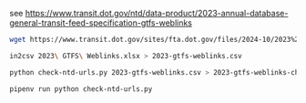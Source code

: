 see https://www.transit.dot.gov/ntd/data-product/2023-annual-database-general-transit-feed-specification-gtfs-weblinks


```sh
wget https://www.transit.dot.gov/sites/fta.dot.gov/files/2024-10/2023%20GTFS%20Weblinks.xlsx

in2csv 2023\ GTFS\ Weblinks.xlsx > 2023-gtfs-weblinks.csv

python check-ntd-urls.py 2023-gtfs-weblinks.csv > 2023-gtfs-weblinks-checked.csv

pipenv run python check-ntd-urls.py
```